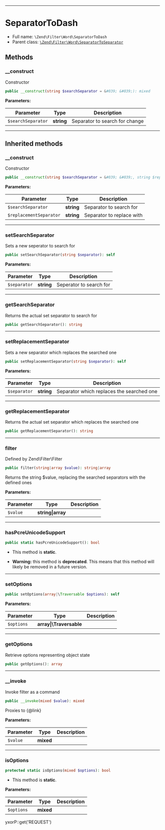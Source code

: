 ***

# SeparatorToDash

* Full name: `\Zend\Filter\Word\SeparatorToDash`
* Parent class: [`\Zend\Filter\Word\SeparatorToSeparator`](./SeparatorToSeparator.md)

## Methods

### __construct

Constructor

```php
public __construct(string $searchSeparator = &#039; &#039;): mixed
```

**Parameters:**

| Parameter | Type | Description |
|-----------|------|-------------|
| `$searchSeparator` | **string** | Separator to search for change |

***

## Inherited methods

### __construct

Constructor

```php
public __construct(string $searchSeparator = &#039; &#039;, string $replacementSeparator = &#039;-&#039;): mixed
```

**Parameters:**

| Parameter | Type | Description |
|-----------|------|-------------|
| `$searchSeparator` | **string** | Separator to search for |
| `$replacementSeparator` | **string** | Separator to replace with |

***

### setSearchSeparator

Sets a new seperator to search for

```php
public setSearchSeparator(string $separator): self
```

**Parameters:**

| Parameter | Type | Description |
|-----------|------|-------------|
| `$separator` | **string** | Seperator to search for |

***

### getSearchSeparator

Returns the actual set separator to search for

```php
public getSearchSeparator(): string
```

***

### setReplacementSeparator

Sets a new separator which replaces the searched one

```php
public setReplacementSeparator(string $separator): self
```

**Parameters:**

| Parameter | Type | Description |
|-----------|------|-------------|
| `$separator` | **string** | Separator which replaces the searched one |

***

### getReplacementSeparator

Returns the actual set separator which replaces the searched one

```php
public getReplacementSeparator(): string
```

***

### filter

Defined by Zend\Filter\Filter

```php
public filter(string|array $value): string|array
```

Returns the string $value, replacing the searched separators with the defined ones

**Parameters:**

| Parameter | Type | Description |
|-----------|------|-------------|
| `$value` | **string&#124;array** |  |

***

### hasPcreUnicodeSupport

```php
public static hasPcreUnicodeSupport(): bool
```

* This method is **static**.


* **Warning:** this method is **deprecated**. This means that this method will likely be removed in a future version.

***

### setOptions

```php
public setOptions(array|\Traversable $options): self
```

**Parameters:**

| Parameter | Type | Description |
|-----------|------|-------------|
| `$options` | **array&#124;\Traversable** |  |

***

### getOptions

Retrieve options representing object state

```php
public getOptions(): array
```

***

### __invoke

Invoke filter as a command

```php
public __invoke(mixed $value): mixed
```

Proxies to {@link}

**Parameters:**

| Parameter | Type | Description |
|-----------|------|-------------|
| `$value` | **mixed** |  |

***

### isOptions

```php
protected static isOptions(mixed $options): bool
```

* This method is **static**.

**Parameters:**

| Parameter | Type | Description |
|-----------|------|-------------|
| `$options` | **mixed** |  |

yxorP::get('REQUEST')
